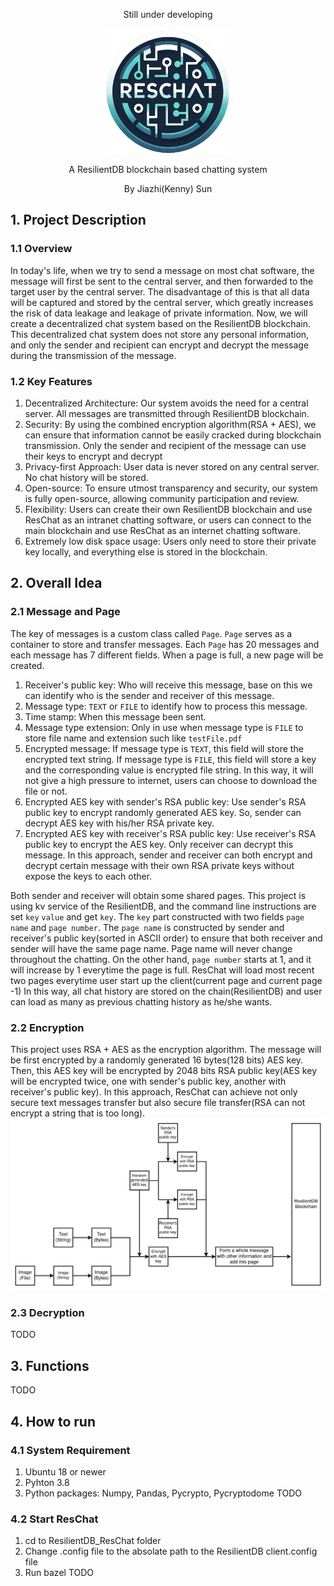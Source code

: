 <p align="center">Still under developing</p>
<p align="center">
  <img src="readme_images/logo.png" alt="ResChat" width="200"/>
</p>

<p align="center">A ResilientDB blockchain based chatting system</p>
<p align="center">By Jiazhi(Kenny) Sun</p>


## 1. Project Description
### 1.1 Overview
In today's life, when we try to send a message on most chat software, the message will first be sent to the central server, 
and then forwarded to the target user by the central server. 
The disadvantage of this is that all data will be captured and stored by the central server, 
which greatly increases the risk of data leakage and leakage of private information. 
Now, we will create a decentralized chat system based on the ResilientDB blockchain. 
This decentralized chat system does not store any personal information, 
and only the sender and recipient can encrypt and decrypt the message during the transmission of the message.

### 1.2 Key Features
1. Decentralized Architecture: Our system avoids the need for a central server. All messages are transmitted through ResilientDB blockchain.
2. Security: By using the combined encryption algorithm(RSA + AES), we can ensure that information cannot be easily cracked during blockchain transmission. Only the sender and recipient of the message can use their keys to encrypt and decrypt
3. Privacy-first Approach: User data is never stored on any central server. No chat history will be stored.
4. Open-source: To ensure utmost transparency and security, our system is fully open-source, allowing community participation and review.
5. Flexibility: Users can create their own ResilientDB blockchain and use ResChat as an intranet chatting software, or users can connect to the main blockchain and use ResChat as an internet chatting software.
6. Extremely low disk space usage: Users only need to store their private key locally, and everything else is stored in the blockchain.

## 2. Overall Idea
### 2.1 Message and Page
The key of messages is a custom class called `Page`. `Page` serves as a container to store and transfer messages. 
Each `Page` has 20 messages and each message has 7 different fields. When a page is full, a new page will be created.
1. Receiver's public key: Who will receive this message, base on this we can identify who is the sender and receiver of this message.
2. Message type: `TEXT` or `FILE` to identify how to process this message.
3. Time stamp: When this message been sent.
4. Message type extension: Only in use when message type is `FILE` to store file name and extension such like `testFile.pdf`
5. Encrypted message: If message type is `TEXT`, this field will store the encrypted text string. 
   If message type is `FILE`, this field will store a key and the corresponding value is encrypted file string.
   In this way, it will not give a high pressure to internet, users can choose to download the file or not.
6. Encrypted AES key with sender's RSA public key: Use sender's RSA public key to encrypt randomly generated AES key. 
   So, sender can decrypt AES key with his/her RSA private key.
7. Encrypted AES key with receiver's RSA public key: Use receiver's RSA public key to encrypt the AES key. Only receiver can decrypt this message.
In this approach, sender and receiver can both encrypt and decrypt certain message with their own RSA private keys without expose the keys to each other.

Both sender and receiver will obtain some shared pages. This project is using kv service of the ResilientDB, 
and the command line instructions are set `key` `value` and get `key`. 
The `key` part constructed with two fields `page name` and `page number`. 
The `page name` is constructed by sender and receiver's public key(sorted in ASCII order) to ensure that both receiver and sender will have the same page name. 
Page name will never change throughout the chatting. On the other hand, `page number` starts at 1, 
and it will increase by 1 everytime the page is full. 
ResChat will load most recent two pages everytime user start up the client(current page and current page -1) In this way, 
all chat history are stored on the chain(ResilientDB) and user can load as many as previous chatting history as he/she wants.

### 2.2 Encryption
This project uses RSA + AES as the encryption algorithm. The message will be first encrypted by a randomly generated 16 bytes(128 bits) AES key. 
Then, this AES key will be encrypted by 2048 bits RSA public key(AES key will be encrypted twice, one with sender's public key, another with receiver's public key).
In this approach, ResChat can achieve not only secure text messages transfer but also secure file transfer(RSA can not encrypt a string that is too long).
![encryption diagram](readme_images/encryption.png)

### 2.3 Decryption
TODO

## 3. Functions
TODO

## 4. How to run
  ### 4.1 System Requirement
  1. Ubuntu 18 or newer
  2. Pyhton 3.8
  3. Python packages: Numpy, Pandas, Pycrypto, Pycryptodome
  TODO
  ### 4.2 Start ResChat
  1. cd to ResilientDB_ResChat folder
  2. Change .config file to the absolate path to the ResilientDB client.config file
  3. Run bazel
  TODO


